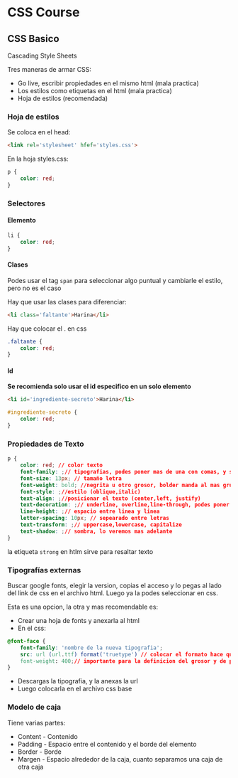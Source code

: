 # CSS Course

## CSS Basico

Cascading Style Sheets

Tres maneras de armar CSS:

 - Go live, escribir propiedades en el mismo html (mala practica)
 - Los estilos como etiquetas en el html (mala practica)
 - Hoja de estilos (recomendada)

### Hoja de estilos

Se coloca en el head:
````html
<link rel='stylesheet' hfef='styles.css'>
````

En la hoja styles.css:

````css
p {
	color: red;
}
````

### Selectores

#### Elemento

````css
li {
	color: red;
}
````

#### Clases

Podes usar el tag `span` para seleccionar algo puntual y cambiarle el estilo, pero no es el caso

Hay que usar las clases para diferenciar:

````html
<li class='faltante'>Harina</li>
````
Hay que colocar el . en css

````css
.faltante {
	color: red;
}
````

#### Id

**Se recomienda solo usar el id especifico en un solo elemento**

````html
<li id='ingrediente-secreto'>Harina</li>
````

````css
#ingrediente-secreto {
	color: red;
}
````

### Propiedades de Texto

````css
p {
	color: red; // color texto
	font-family: ;// tipografias, podes poner mas de una con comas, y si el navegador no la soporta, pasa a la siguiente
	font-size: 13px; // tamaño letra
	font-weight: bold; //negrita u otro grosor, bolder manda al mas grueso 
	font-style: ;//estilo (oblique,italic)
	text-align: ;//posicionar el texto (center,left, justify)
	text-decoration: ;// underline, overline,line-through, podes poner mas de una
	line-height: ;// espacio entre linea y linea
	letter-spacing: 10px; // sepearado entre letras
	text-transform: ;// uppercase,lowercase, capitalize
	text-shadow: ;// sombra, lo veremos mas adelante
}
````
la etiqueta `strong` en htlm sirve para resaltar texto

### Tipografías externas

Buscar google fonts, elegir la version, copias el acceso y lo pegas al lado del link de css en el archivo html. Luego ya la podes seleccionar en css.

Esta es una opcion, la otra y mas recomendable es:

 - Crear una hoja de fonts y anexarla al html
 - En el css:

````css
@font-face {
	font-family: 'nombre de la nueva tipografia';
	src: url (url.ttf) format('truetype') // colocar el formato hace que cargue mas rapido el archivo
	font-weight: 400;// importante para la definicion del grosor y de poder colocar otras tipografias con otros grosores
}
````

 - Descargas la tipografia, y la anexas la url
 - Luego colocarla en el archivo css base

### Modelo de caja

Tiene varias partes:

 - Content - Contenido
 - Padding - Espacio entre el contenido y el borde del elemento
 - Border - Borde
 - Margen - Espacio alrededor de la caja, cuanto separamos una caja de otra caja



<!--stackedit_data:
eyJoaXN0b3J5IjpbLTM1NTgzMDg3MywtOTI0MDM5MDkzLC01MD
U4MzY5MjYsLTE5NzcwMTE2MDIsLTczNjY3NzE0NiwtMTQ1MjQ0
OTEyMCwyNjY2NzQwOTIsMTk4MTM3MDIyMCwtNDgxMzUxODM5LC
0xODUyNjg3NjU5LC0xMzAzNzk4NTkwXX0=
-->